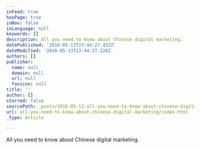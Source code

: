 ```yaml
---
inFeed: true
hasPage: true
inNav: false
inLanguage: null
keywords: []
description: All you need to know about Chinese digital marketing.
datePublished: '2016-05-13T23:44:27.432Z'
dateModified: '2016-05-13T23:44:27.226Z'
authors: []
publisher:
  name: null
  domain: null
  url: null
  favicon: null
title: ''
author: []
starred: false
sourcePath: _posts/2016-05-13-all-you-need-to-know-about-chinese-digital-marketing.md
url: all-you-need-to-know-about-chinese-digital-marketing/index.html
_type: Article

---
```

All you need to know about Chinese digital marketing.